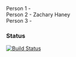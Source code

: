 Person 1 -  
Person 2 - Zachary Haney  
Person 3 -   
### Status
[![Build Status](https://travis-ci.com/zaha0077/csci3010_pe6.png)](https://travis-ci.com/zaha0077/csci3010_pe6)
